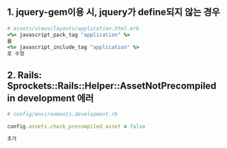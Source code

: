 ## 1. jquery-gem이용 시, jquery가 define되지 않는 경우

```ruby
# assets/views/layouts/application.html.erb
<%= javascript_pack_tag "application" %>
를
<%= javascript_include_tag "application" %>
로 수정
```

## 2. Rails: Sprockets::Rails::Helper::AssetNotPrecompiled in development 에러

```ruby
# config/environments.development.rb

config.assets.check_precompiled_asset = false

추가
```

